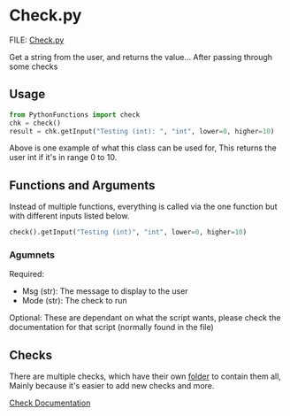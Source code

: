 # Check.py

FILE: [Check.py](../PythonFunctions/Check.py)

Get a string from the user, and returns the value... After passing through some checks

## Usage

```py
from PythonFunctions import check
chk = check()
result = chk.getInput("Testing (int): ", "int", lower=0, higher=10)
```

Above is one example of what this class can be used for, This returns the user int if it's in range 0 to 10.

## Functions and Arguments

Instead of multiple functions, everything is called via the one function but with different inputs listed below.

```py
check().getInput("Testing (int)", "int", lower=0, higher=10)
```

### Agumnets

Required:

- Msg (str): The message to display to the user
- Mode (str): The check to run

Optional:
These are dependant on what the script wants, please check the documentation for that script (normally found in the file)

## Checks

There are multiple checks, which have their own [folder](../PythonFunctions/Checks/) to contain them all, Mainly because it's easier to add new checks and more.

[Check Documentation](../PythonFunctions/Checks/ReadMe.md)
